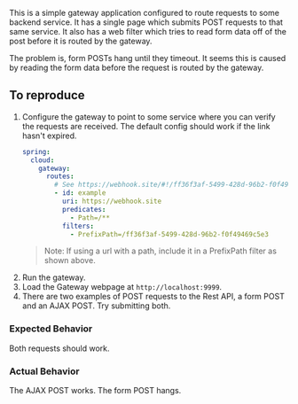 This is a simple gateway application configured to route requests to some backend service. It has
a single page which submits POST requests to that same service. It also has a web filter which
tries to read form data off of the post before it is routed by the gateway.

The problem is, form POSTs hang until they timeout. It seems this is caused by reading the form
data before the request is routed by the gateway.

## To reproduce
1. Configure the gateway to point to some service where you can verify the requests are received. 
The default config should work if the link hasn't expired.
    ```yaml
    spring:
      cloud:
        gateway:
          routes:
            # See https://webhook.site/#!/ff36f3af-5499-428d-96b2-f0f49469c5e3
            - id: example
              uri: https://webhook.site
              predicates:
                - Path=/**
              filters:
                - PrefixPath=/ff36f3af-5499-428d-96b2-f0f49469c5e3
    ```
   > Note: If using a url with a path, include it in a PrefixPath filter as shown above.
2. Run the gateway.
3. Load the Gateway webpage at `http://localhost:9999`.
4. There are two examples of POST requests to the Rest API, a form POST and an AJAX POST. Try
submitting both.

### Expected Behavior
Both requests should work.

### Actual Behavior
The AJAX POST works. 
The form POST hangs.
